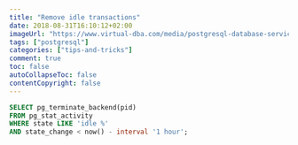 ```yaml
---
title: "Remove idle transactions"
date: 2018-08-31T16:10:12+02:00
imageUrl: "https://www.virtual-dba.com/media/postgresql-database-services-remote-dba.png"
tags: ["postgresql"]
categories: ["tips-and-tricks"]
comment: true
toc: false
autoCollapseToc: false
contentCopyright: false
---
```


```sql
SELECT pg_terminate_backend(pid) 
FROM pg_stat_activity 
WHERE state LIKE 'idle %' 
AND state_change < now() - interval '1 hour';
```

<!--more-->

